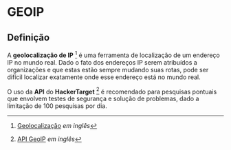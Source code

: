 ﻿# GEOIP

## Definição

A **geolocalização de IP** [^1] é uma ferramenta de localização de um endereço IP no mundo real. Dado o fato dos endereços IP serem atribuídos a organizações e que estas estão sempre mudando suas rotas, pode ser difícil localizar exatamente onde esse endereço está no mundo real.

O uso da **API** do **HackerTarget** [^2] é recomendado para pesquisas pontuais que envolvem testes de segurança e solução de problemas, dado a limitação de 100 pesquisas por dia.


[^1]: [Geolocalização](https://en.wikipedia.org/wiki/Geolocation) _em inglês_
[^2]: [API GeoIP](https://hackertarget.com/geoip-ip-location-lookup/) _em inglês_
